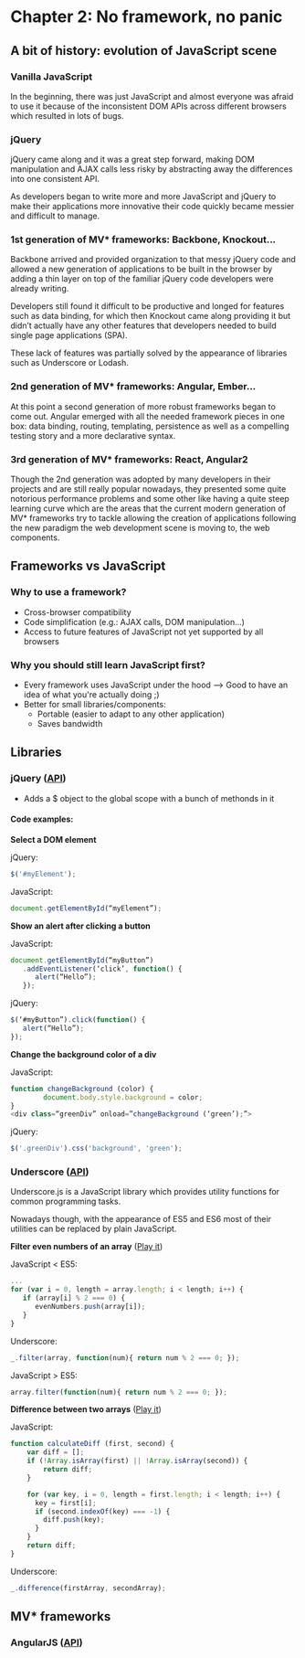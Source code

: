 # Chapter 2: No framework, no panic

## A bit of history: evolution of JavaScript scene

### Vanilla JavaScript

In the beginning, there was just JavaScript and almost everyone was afraid to use it because of the inconsistent DOM APIs across different browsers which resulted in lots of bugs.

### jQuery

jQuery came along and it was a great step forward, making DOM manipulation and AJAX calls less risky by abstracting away the differences into one consistent API. 

As developers began to write more and more JavaScript and jQuery to make their applications more innovative their code quickly became messier and difficult to manage.

### 1st generation of MV* frameworks: Backbone, Knockout...

Backbone arrived and provided organization to that messy jQuery code and allowed a new generation of applications to be built in the browser by adding a thin layer on top of the familiar jQuery code developers were already writing.  

Developers still found it difficult to be productive and longed for features such as data binding, for which then Knockout came along providing it but didn’t actually have any other features that developers needed to build single page applications (SPA).

These lack of features was partially solved by the appearance of libraries such as Underscore or Lodash.

### 2nd generation of MV* frameworks: Angular, Ember...

At this point a second generation of more robust frameworks began to come out.  Angular emerged with all the needed framework pieces in one box: data binding, routing, templating, persistence as well as a compelling testing story and a more declarative syntax. 

### 3rd generation of MV* frameworks: React, Angular2

Though the 2nd generation was adopted by many developers in their projects and are still really popular nowadays, they presented some quite notorious performance problems and some other like having a quite steep learning curve which are the areas that the current modern generation of MV* frameworks try to tackle allowing the creation of applications following the new paradigm the web development scene is moving to, the web components.

## Frameworks vs JavaScript

### Why to use a framework?

* Cross-browser compatibility
* Code simplification (e.g.: AJAX calls, DOM manipulation...)
* Access to future features of JavaScript not yet supported by all browsers

### Why you should still learn JavaScript first?

* Every framework uses JavaScript under the hood --> Good to have an idea of what you're actually doing ;)
* Better for small libraries/components:
  * Portable (easier to adapt to any other application)
  * Saves bandwidth

## Libraries

### jQuery ([API](http://api.jquery.com/))

* Adds a $ object to the global scope with a bunch of methonds in it

#### Code examples:

**Select a DOM element**

jQuery:
```javascript
$('#myElement'); 
```
JavaScript:
```javascript
document.getElementById(“myElement”);
```

**Show an alert after clicking a button**

JavaScript:
```javascript
document.getElementById(“myButton”)
   .addEventListener(‘click’, function() { 
      alert(“Hello”); 
   });
```
jQuery:
```javascript
$(‘#myButton”).click(function() { 
   alert(“Hello”); 
}); 
```

**Change the background color of a div**

JavaScript:
```javascript
function changeBackground (color) {
        document.body.style.background = color;
}
<div class=“greenDiv” onload=”changeBackground (‘green’);”>
```
jQuery:
```javascript
$('.greenDiv').css('background', 'green');
```

### Underscore ([API](http://underscorejs.org/))

Underscore.js is a JavaScript library which provides utility functions for common programming tasks.

Nowadays though, with the appearance of ES5 and ES6 most of their utilities can be replaced by plain JavaScript.

**Filter even numbers of an array**
([Play it](https://jsfiddle.net/_dami_/53xdLjxq/))

JavaScript < ES5:
```javascript
...
for (var i = 0, length = array.length; i < length; i++) {
   if (array[i] % 2 === 0) {
      evenNumbers.push(array[i]);
   }
}
```
Underscore:
```javascript
_.filter(array, function(num){ return num % 2 === 0; });
```
JavaScript > ES5:
```javascript
array.filter(function(num){ return num % 2 === 0; });
```

**Difference between two arrays**
([Play it](https://jsfiddle.net/_dami_/x9j4g234/))

JavaScript:
```javascript
function calculateDiff (first, second) {
    var diff = [];
    if (!Array.isArray(first) || !Array.isArray(second)) {
        return diff;
    }

    for (var key, i = 0, length = first.length; i < length; i++) {
      key = first[i];
      if (second.indexOf(key) === -1) {
        diff.push(key);
      }
    }
    return diff;
}
```
Underscore:
```javascript
_.difference(firstArray, secondArray);
```

## MV* frameworks

### AngularJS ([API](https://docs.angularjs.org/api))
